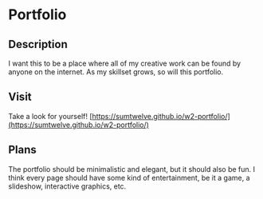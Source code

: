 # Portfolio

## Description
I want this to be a place where all of my creative work can be found by anyone on the internet. As my skillset grows, so will this portfolio.

## Visit
Take a look for yourself! [https://sumtwelve.github.io/w2-portfolio/](https://sumtwelve.github.io/w2-portfolio/)

## Plans
The portfolio should be minimalistic and elegant, but it should also be fun. I think every page should have some kind of entertainment, be it a game, a slideshow, interactive graphics, etc.
